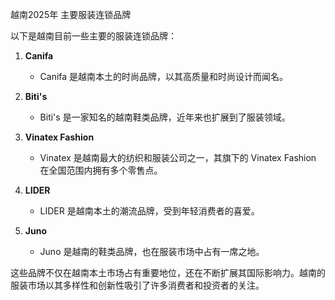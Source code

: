 
越南2025年 主要服装连锁品牌

以下是越南目前一些主要的服装连锁品牌：

1. **Canifa**

   * Canifa 是越南本土的时尚品牌，以其高质量和时尚设计而闻名。

2. **Biti's**

   * Biti's 是一家知名的越南鞋类品牌，近年来也扩展到了服装领域。

3. **Vinatex Fashion**

   * Vinatex 是越南最大的纺织和服装公司之一，其旗下的 Vinatex Fashion 在全国范围内拥有多个零售点。

4. **LIDER**

   * LIDER 是越南本土的潮流品牌，受到年轻消费者的喜爱。

5. **Juno**

   * Juno 是越南的鞋类品牌，也在服装市场中占有一席之地。

这些品牌不仅在越南本土市场占有重要地位，还在不断扩展其国际影响力。越南的服装市场以其多样性和创新性吸引了许多消费者和投资者的关注。

